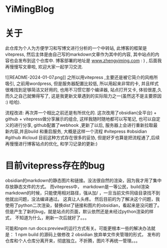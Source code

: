 # YiMingBlog

# 关于
此仓库为个人为方便学习和写博文进行分析的一个中转站, 此博客的框架是vitepress, 然后主体是由自己写的markdown文章作为其中的内容, 其中站点的内容也会发布到这个仓库中.   博客部署的地址是 www.zhengyiming.com : ) , 后面我再慢慢写文章啦, 欢迎大家一起学习交流.

![[README-2024-01-07.png]]
之所以用vitepress ,主要还是被它简介的风格所吸引, 之前用wordpress, 但是服务器配置比较低, 所以用起来非常的卡, 并且样式很难找到足够简洁又好用的, 也用不习惯它那个编译器, 站点打开又卡, 体验很差,久而久之自己就懒得写了, 这是我更新文章遇到的实际阻力之一(虽然这不是主要原因 :) 哈哈). 

流程改进: 再次弄一个相比之前还是有所优化的. 这次改用了obsidian(全平台) + github + vitepress做分享展示的组合,  这样我随时随地都可以写笔记, 也可以自定义的进行分享, github配置了webhook ,更新了以后, 服务器上会进行重新拉取最新内容,并且build 和重启服务, 大概是这样一个流程
#vitepress
#obsidian
#github
#icloud
目前这种方式存在很多的妥协,  但是好歹也算是把流程通了,后续再慢慢进行博客站点的优化, 和学习记录的更新:) 

# 目前vitepress存在的bug  
obsidian的markdown的静态图片和链接。没法很自然的渲染，因为我才用了集中存放静态文件的方式。
而vitepress中， markdown是一等公民，build渲染markdown的时候，只能使用相对路径，强从加/ ，一旦当前文件同级目录找不到他就出问题，没法编译通过。
这真让人头疼。 
然后目前的为了解决这个问题，我使用了python二次渲染，替换dist了链接和图片的obsidian，看起来是没问题了。
但是产生了新的bug，就是站点的页面，默认依然还是未经过python渲染的样式， 不知道为什么，刷新一次后就好了。。。

可能和npm run docs:preview的运行方式有关。可能更根本一些的解决办法就是：
1 npm build 的源码上做修改
2 obsidian 放弃单文件夹管理的形式， 发布的仓库和个人仓库分离开来，彻底独立。不折腾，图片不再统一管理。。。

